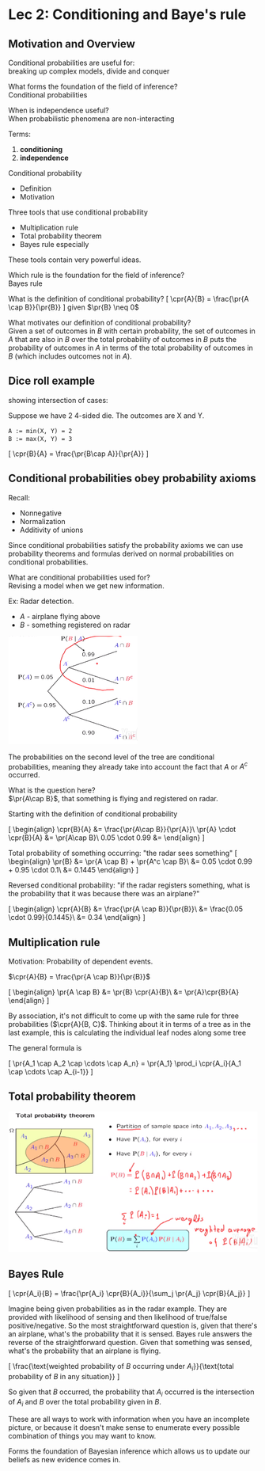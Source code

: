 # Lec 2: Conditioning and Baye's rule

$\newcommand{\pr}[1]{\mathbf{P}\!\left(#1\right)}$
$\newcommand{\cpr}[2]{\mathbf{P}\!\left(#1\,\middle|\,#2\right)}$

## Motivation and Overview

Conditional probabilities are useful for:  
breaking up complex models, divide and conquer

What forms the foundation of the field of inference?  
Conditional probabilities

When is independence useful?  
When probabilistic phenomena are non-interacting

Terms:
1. **conditioning**
2. **independence**

Conditional probability
* Definition
* Motivation

Three tools that use conditional probability
* Multiplication rule
* Total probability theorem
* Bayes rule especially

These tools contain very powerful ideas.

Which rule is the foundation for the field of inference?  
Bayes rule

What is the definition of conditional probability?
\[
\cpr{A}{B} = \frac{\pr{A \cap B}}{\pr{B}}
\]
given $\pr{B} \neq 0$

What motivates our definition of conditional probability?  
Given a set of outcomes in $B$ with certain probability, the set of outcomes in $A$ that are also in $B$ over the total probability of outcomes in $B$ puts the probability of outcomes in $A$ in terms of the total probability of outcomes in $B$ (which includes outcomes not in $A$).

## Dice roll example

showing intersection of cases:

Suppose we have 2 4-sided die. The outcomes are X and Y.

    A := min(X, Y) = 2
    B := max(X, Y) = 3

\[
\cpr{B}{A} = \frac{\pr{B\cap A}}{\pr{A}}
\]

## Conditional probabilities obey probability axioms

Recall:
* Nonnegative
* Normalization
* Additivity of unions

Since conditional probabilities satisfy the probability axioms we can use probability theorems and formulas derived on normal probabilities on conditional probabilities.

What are conditional probabilities used for?  
Revising a model when we get new information.

Ex: Radar detection.

* $A$ - airplane flying above
* $B$ - something registered on radar

![radar probability tree](unit2lec2-conditioning-and-bayes-rule\e8b6d820f52007d53b7a924c5d596ba4.png)

The probabilities on the second level of the tree are conditional probabilities, meaning they already take into account the fact that $A$ or $A^c$ occurred.

What is the question here?  
$\pr{A\cap B}$, that something is flying and registered on radar.

Starting with the definition of conditional probability

\[
\begin{align}
\cpr{B}{A} &= \frac{\pr{A\cap B}}{\pr{A}}\\
\pr{A} \cdot \cpr{B}{A} &= \pr{A\cap B}\\
0.05 \cdot 0.99 &=
\end{align}
\]

Total probability of something occurring: "the radar sees something"
\[
\begin{align}
\pr{B} &= \pr{A \cap B} + \pr{A^c \cap B}\\
&= 0.05 \cdot 0.99 + 0.95 \cdot 0.1\\
&= 0.1445
\end{align}
\]

Reversed conditional probability: "if the radar registers something, what is the probability that it was because there was an airplane?"

\[
\begin{align}
\cpr{A}{B} &= \frac{\pr{A \cap B}}{\pr{B}}\\
&= \frac{0.05 \cdot 0.99}{0.1445}\\
&= 0.34
\end{align}
\]

## Multiplication rule

Motivation: Probability of dependent events.

$\cpr{A}{B} = \frac{\pr{A \cap B}}{\pr{B}}$

\[
\begin{align}
\pr{A \cap B} &= \pr{B} \cpr{A}{B}\\
&= \pr{A}\cpr{B}{A}
\end{align}
\]

By association, it's not difficult to come up with the same rule for three probabilities ($\cpr{A}{B, C}$. Thinking about it in terms of a tree as in the last example, this is calculating the individual leaf nodes along some tree

The general formula is

\[
\pr{A_1 \cap A_2 \cap \cdots \cap A_n} = \pr{A_1} \prod_i \cpr{A_i}{A_1 \cap \cdots \cap A_{i-1}}
\]

## Total probability theorem

![total probability theorem derivation](unit2lec2-conditioning-and-bayes-rule\0b6af1e49dd25ed3d1976c915ecd48c4.png)


## Bayes Rule

\[
\cpr{A_i}{B} = \frac{\pr{A_i} \cpr{B}{A_i}}{\sum_j \pr{A_j} \cpr{B}{A_j}}
\]

Imagine being given probabilities as in the radar example. They are provided with likelihood of sensing and then likelihood of true/false positive/negative. So the most straightforward question is, given that there's an airplane, what's the probability that it is sensed. Bayes rule answers the reverse of the straightforward question. Given that something was sensed, what's the probability that an airplane is flying.

\[
\frac{\text{weighted probability of $B$ occurring under $A_i$}}{\text{total probability of $B$ in any situation}}
\]

So given that $B$ occurred, the probability that $A_i$ occurred is the intersection of $A_i$ and $B$ over the total probability given in $B$.

These are all ways to work with information when you have an incomplete picture, or because it doesn't make sense to enumerate every possible combination of things you may want to know.

Forms the foundation of Bayesian inference which allows us to update our beliefs as new evidence comes in.
